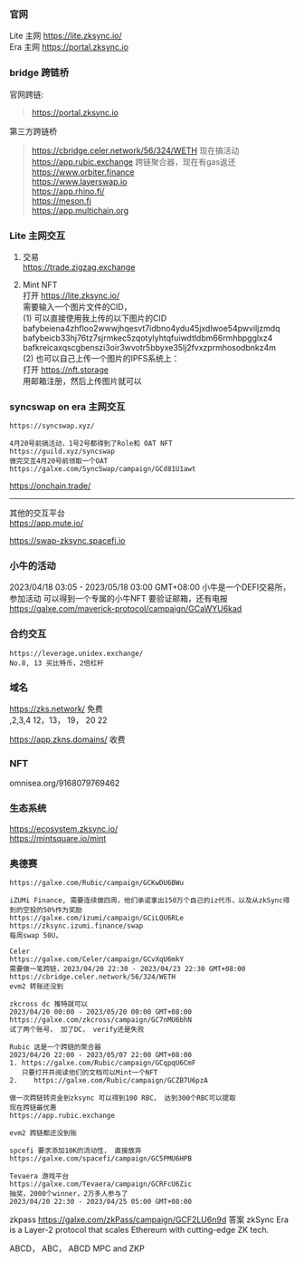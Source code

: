 ###  官网
Lite 主网 https://lite.zksync.io/  
Era 主网 https://portal.zksync.io  

### bridge 跨链桥

官网跨链:
> https://portal.zksync.io   

第三方跨链桥  
> https://cbridge.celer.network/56/324/WETH 现在搞活动  
>  https://app.rubic.exchange  跨链聚合器，现在有gas返还 
> https://www.orbiter.finance  
> https://www.layerswap.io  
> https://app.rhino.fi/  
> https://meson.fi  
> https://app.multichain.org

### Lite 主网交互

1. 交易  
  https://trade.zigzag.exchange  

2. Mint NFT   
 打开 https://lite.zksync.io/   
 需要输入一个图片文件的CID，  
 (1) 可以直接使用我上传的以下图片的CID   
 bafybeiena4zhfloo2wwwjhqesvt7idbno4ydu45jxdlwoe54pwviljzmdq    
 bafybeicb33hj76tz7sjrmkec5zqotylyhtqfuiwdtldbm66rmhbpgglxz4  
 bafkreicaxqscgbenszi3oir3wvotr5bbyxe35lj2fvxzprmhosodbnkz4m  
     (2) 
 也可以自己上传一个图片的IPFS系统上：  
 打开 https://nft.storage  
 用邮箱注册，然后上传图片就可以  

### syncswap on era 主网交互
```
https://syncswap.xyz/  

4月20号前搞活动，1号2号都得到了Role和 OAT NFT
https://guild.xyz/syncswap
做完交互4月20号前领取一个OAT  
https://galxe.com/SyncSwap/campaign/GCd81U1awt
```


https://onchain.trade/
_____________________________________________________________________________________________
其他的交互平台  
https://app.mute.io/  

https://swap-zksync.spacefi.io  

### 小牛的活动
2023/04/18 03:05 - 2023/05/18 03:00 GMT+08:00
小牛是一个DEFI交易所，参加活动 可以得到一个专属的小牛NFT 要验证邮箱，还有电报
https://galxe.com/maverick-protocol/campaign/GCaWYU6kad

### 合约交互
```
https://leverage.unidex.exchange/   
No.8, 13 买比特币，2倍杠杆 
```
### 域名 
https://zks.network/ 免费  
,2,3,4
12，13， 19， 20 22

https://app.zkns.domains/  收费  
### NFT
omnisea.org/9168079769462

### 生态系统
https://ecosystem.zksync.io/    
https://mintsquare.io/mint   


### 奥德赛
```
https://galxe.com/Rubic/campaign/GCKwDU6BWu  

iZUMi Finance, 需要连续做四周，他们承诺拿出150万个自己的iz代币，以及从zkSync得到的空投的50%作为奖励
https://galxe.com/izumi/campaign/GCiLQU6RLe
https://zksync.izumi.finance/swap
每周swap 50U，
```
```
Celer
https://galxe.com/Celer/campaign/GCvXqU6mkY
需要做一笔跨链，2023/04/20 22:30 - 2023/04/23 22:30 GMT+08:00
https://cbridge.celer.network/56/324/WETH
evm2 转账还没到
```
```
zkcross dc 推特就可以
2023/04/20 00:00 - 2023/05/20 00:00 GMT+08:00
https://galxe.com/zkcross/campaign/GC7nMU6bhN
试了两个账号， 加了DC， verify还是失败
```

```
Rubic 这是一个跨链的聚合器
2023/04/20 22:00 - 2023/05/07 22:00 GMT+08:00
1. https://galxe.com/Rubic/campaign/GCqpqU6CmF  
   只要打开并阅读他们的文档可以Mint一个NFT
2.    https://galxe.com/Rubic/campaign/GCZB7U6pzA

做一次跨链转资金到zksync 可以得到100 RBC， 达到300个RBC可以提取
现在跨链最优惠
https://app.rubic.exchange 

evm2 跨链都还没到账

```
```
spcefi 要求添加10K的流动性， 直接放弃
https://galxe.com/spacefi/campaign/GC5PMU6HPB
```
```
Tevaera 游戏平台
https://galxe.com/Tevaera/campaign/GCRFcU6Zic
抽奖，2000个winner，2万多人参与了
2023/04/20 22:30 - 2023/04/25 05:00 GMT+08:00

```
zkpass
https://galxe.com/zkPass/campaign/GCF2LU6n9d
答案
zkSync Era is a Layer-2 protocol that scales Ethereum with cutting-edge ZK tech. 

ABCD， ABC， ABCD
MPC and ZKP

